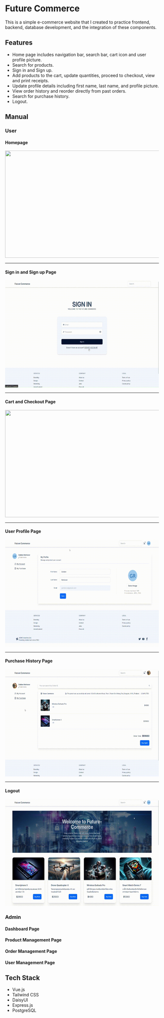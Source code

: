 # Future Commerce

This is a simple e-commerce website that I created to practice frontend, backend, database development, and the integration of these components.

## Features

- Home page includes navigation bar, search bar, cart icon and user profile picture.
- Search for products.
- Sign in and Sign up.
- Add products to the cart, update quantities, proceed to checkout, view and print receipts.
- Update profile details including first name, last name, and profile picture.
- View order history and reorder directly from past orders.
- Search for purchase history.
- Logout.

## Manual

### User

#### Homepage

<p align="center"><img src="frontend/public/images/gif/Homepage.gif" width="650" height="350"></p>

<hr />

#### Sign in and Sign up Page

<p align="center"><img src="frontend/public/images/gif/signup.gif" width="650" height="350"></p>

<hr />

#### Cart and Checkout Page

<p align="center"><img src="frontend/public/images/gif/cart.gif" width="650" height="350"></p>

<hr />

#### User Profile Page

<p align="center"><img src="frontend/public/images/gif/profile.gif" width="650" height="350"></p>

<hr />

#### Purchase History Page

<p align="center"><img src="frontend/public/images/gif/purchase-history.gif" width="650" height="350"></p>

<hr />

#### Logout

<p align="center"><img src="frontend/public/images/gif/logout.gif" width="650" height="350"></p>

### Admin

#### Dashboard Page

#### Product Management Page

#### Order Management Page

#### User Management Page

## Tech Stack

- Vue.js
- Tailwind CSS
- DaisyUI
- Express.js
- PostgreSQL
